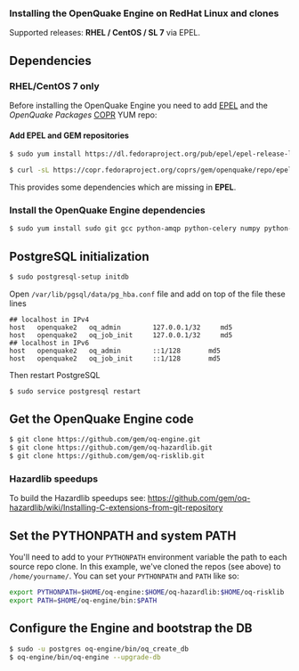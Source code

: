 ### Installing the OpenQuake Engine on RedHat Linux and clones
Supported releases: **RHEL / CentOS / SL 7** via EPEL.

## Dependencies

### RHEL/CentOS 7 only

Before installing the OpenQuake Engine you need to add [EPEL](https://fedoraproject.org/wiki/EPEL) and the _OpenQuake Packages_ [COPR](https://copr.fedoraproject.org/coprs/gem/openquake/    ) YUM repo:

#### Add EPEL and GEM repositories

```bash
$ sudo yum install https://dl.fedoraproject.org/pub/epel/epel-release-latest-7.noarch.rpm
```

```bash
$ curl -sL https://copr.fedoraproject.org/coprs/gem/openquake/repo/epel-7/gem-openquake-epel-7.repo | sudo tee /etc/yum.repos.d/gem-openquake-epel-7.repo

```
This provides some dependencies which are missing in **EPEL**.

### Install the OpenQuake Engine dependencies

```bash
$ sudo yum install sudo git gcc python-amqp python-celery numpy python-paramiko scipy python-shapely python-psycopg2 python-django python-setuptools python-psutil python-mock python-futures python-docutils rabbitmq-server postgresql-server h5py
```

## PostgreSQL initialization
```bash
$ sudo postgresql-setup initdb
```

Open `/var/lib/pgsql/data/pg_hba.conf` file and add on top of the file these lines
```
## localhost in IPv4
host   openquake2   oq_admin        127.0.0.1/32     md5
host   openquake2   oq_job_init     127.0.0.1/32     md5
## localhost in IPv6
host   openquake2   oq_admin        ::1/128       md5
host   openquake2   oq_job_init     ::1/128       md5
```
Then restart PostgreSQL
```bash
$ sudo service postgresql restart
```

## Get the OpenQuake Engine code
```bash
$ git clone https://github.com/gem/oq-engine.git
$ git clone https://github.com/gem/oq-hazardlib.git
$ git clone https://github.com/gem/oq-risklib.git
```
### Hazardlib speedups

To build the Hazardlib speedups see: https://github.com/gem/oq-hazardlib/wiki/Installing-C-extensions-from-git-repository

## Set the PYTHONPATH and system PATH
You'll need to add to your `PYTHONPATH` environment variable the path to each source repo clone. In this example, we've cloned the repos (see above) to `/home/yourname/`. You can set your `PYTHONPATH` and  `PATH` like so:
```bash
export PYTHONPATH=$HOME/oq-engine:$HOME/oq-hazardlib:$HOME/oq-risklib
export PATH=$HOME/oq-engine/bin:$PATH
```

## Configure the Engine and bootstrap the DB
```bash
$ sudo -u postgres oq-engine/bin/oq_create_db
$ oq-engine/bin/oq-engine --upgrade-db
```

